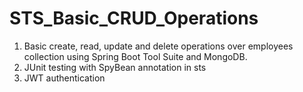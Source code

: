# STS_Basic_CRUD_Operations
1. Basic create, read, update and delete operations over employees collection using Spring Boot Tool Suite and MongoDB.
2. JUnit testing with SpyBean annotation in sts
3. JWT authentication
